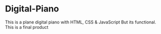 # Digital-Piano
This is a plane digital piano with HTML, CSS & JavaScript
But its functional.
This is a final product
